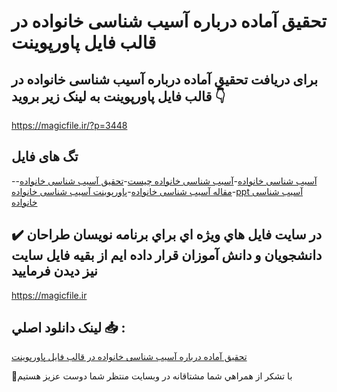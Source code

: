 # تحقیق آماده درباره آسیب شناسی خانواده در قالب فایل پاورپوینت

## برای دریافت تحقیق آماده درباره آسیب شناسی خانواده در قالب فایل پاورپوینت به لینک زیر بروید 👇

https://magicfile.ir/?p=3448

## تگ های فایل

-[آسیب شناسی خانواده](https://magicfile.ir/product/%d8%aa%d8%ad%d9%82%db%8c%d9%82-%d8%a2%d9%85%d8%a7%d8%af%d9%87-%d8%a2%d8%b3%db%8c%d8%a8-%d8%b4%d9%86%d8%a7%d8%b3%db%8c-%d8%ae%d8%a7%d9%86%d9%88%d8%a7%d8%af%d9%87-%d9%be%d8%a7%d9%88%d8%b1%d9%be%d9%88%db%8c%d9%86%d8%aa/)-[آسیب شناسی خانواده چیست](https://magicfile.ir/product/%d8%aa%d8%ad%d9%82%db%8c%d9%82-%d8%a2%d9%85%d8%a7%d8%af%d9%87-%d8%a2%d8%b3%db%8c%d8%a8-%d8%b4%d9%86%d8%a7%d8%b3%db%8c-%d8%ae%d8%a7%d9%86%d9%88%d8%a7%d8%af%d9%87-%d9%be%d8%a7%d9%88%d8%b1%d9%be%d9%88%db%8c%d9%86%d8%aa/)-[تحقیق آسیب شناسی خانواده](https://magicfile.ir/product/%d8%aa%d8%ad%d9%82%db%8c%d9%82-%d8%a2%d9%85%d8%a7%d8%af%d9%87-%d8%a2%d8%b3%db%8c%d8%a8-%d8%b4%d9%86%d8%a7%d8%b3%db%8c-%d8%ae%d8%a7%d9%86%d9%88%d8%a7%d8%af%d9%87-%d9%be%d8%a7%d9%88%d8%b1%d9%be%d9%88%db%8c%d9%86%d8%aa/)-[مقاله آسیب شناسی خانواده](https://magicfile.ir/product/%d8%aa%d8%ad%d9%82%db%8c%d9%82-%d8%a2%d9%85%d8%a7%d8%af%d9%87-%d8%a2%d8%b3%db%8c%d8%a8-%d8%b4%d9%86%d8%a7%d8%b3%db%8c-%d8%ae%d8%a7%d9%86%d9%88%d8%a7%d8%af%d9%87-%d9%be%d8%a7%d9%88%d8%b1%d9%be%d9%88%db%8c%d9%86%d8%aa/)-[پاورپوینت آسیب شناسی خانواده](https://magicfile.ir/product/%d8%aa%d8%ad%d9%82%db%8c%d9%82-%d8%a2%d9%85%d8%a7%d8%af%d9%87-%d8%a2%d8%b3%db%8c%d8%a8-%d8%b4%d9%86%d8%a7%d8%b3%db%8c-%d8%ae%d8%a7%d9%86%d9%88%d8%a7%d8%af%d9%87-%d9%be%d8%a7%d9%88%d8%b1%d9%be%d9%88%db%8c%d9%86%d8%aa/)-[ppt آسیب شناسی خانواده](https://magicfile.ir/product/%d8%aa%d8%ad%d9%82%db%8c%d9%82-%d8%a2%d9%85%d8%a7%d8%af%d9%87-%d8%a2%d8%b3%db%8c%d8%a8-%d8%b4%d9%86%d8%a7%d8%b3%db%8c-%d8%ae%d8%a7%d9%86%d9%88%d8%a7%d8%af%d9%87-%d9%be%d8%a7%d9%88%d8%b1%d9%be%d9%88%db%8c%d9%86%d8%aa/)

## ✔️ در سايت فايل هاي ويژه اي براي برنامه نويسان طراحان دانشجويان و دانش آموزان قرار داده ايم از بقيه فايل سايت نيز ديدن فرماييد

https://magicfile.ir


## لينک دانلود اصلي 📥 :

[تحقیق آماده درباره آسیب شناسی خانواده در قالب فایل پاورپوینت](https://magicfile.ir/product/%d8%aa%d8%ad%d9%82%db%8c%d9%82-%d8%a2%d9%85%d8%a7%d8%af%d9%87-%d8%a2%d8%b3%db%8c%d8%a8-%d8%b4%d9%86%d8%a7%d8%b3%db%8c-%d8%ae%d8%a7%d9%86%d9%88%d8%a7%d8%af%d9%87-%d9%be%d8%a7%d9%88%d8%b1%d9%be%d9%88%db%8c%d9%86%d8%aa/) 


🙏با تشکر از همراهي شما مشتاقانه در وبسایت منتظر شما دوست عزیز هستیم

